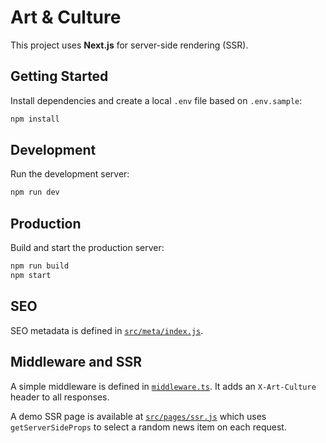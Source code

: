 # Art & Culture

This project uses **Next.js** for server-side rendering (SSR).

## Getting Started

Install dependencies and create a local `.env` file based on `.env.sample`:

```bash
npm install
```

## Development

Run the development server:

```bash
npm run dev
```

## Production

Build and start the production server:

```bash
npm run build
npm start
```

## SEO

SEO metadata is defined in [`src/meta/index.js`](src/meta/index.js).

## Middleware and SSR

A simple middleware is defined in [`middleware.ts`](middleware.ts). It adds an `X-Art-Culture` header to all responses.

A demo SSR page is available at [`src/pages/ssr.js`](src/pages/ssr.js) which uses `getServerSideProps` to select a random news item on each request.
